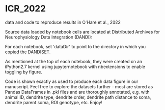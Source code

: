 # ICR_2022
data and code to reproduce results in O'Hare et al., 2022

Source data loaded by notebook cells are located at Distributed Archives for Neurophysiology Data Integration (DANDI): <link>

For each notebook, set 'dataDir' to point to the directory in which you copied the DANDISET.

As mentioned at the top of each notebook, they were created on an iPython2.7 kernel using jupyternotebook with nbextensions to enable toggling by figure. 

Code is shown exactly as used to produce each data figure in our manuscript. Feel free to explore the datasets further - most are stored as Pandas DataFrames in .pkl files and are thoroughly annotated, e.g. with animal ID, dendrite type, dendrite order, dendrite path distance to soma, dendrite parent soma, ROI genotype, etc. Enjoy!
